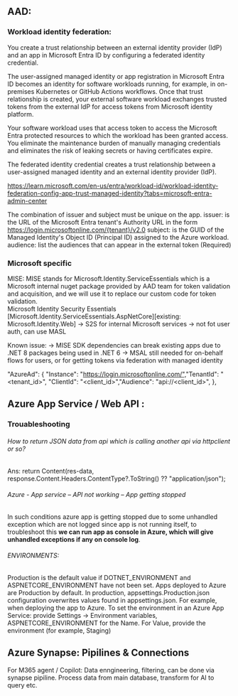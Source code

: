 ## AAD:
### Workload identity federation: 
You create a trust relationship between an external identity provider (IdP) and an app in Microsoft Entra ID by configuring a federated identity credential.

The user-assigned managed identity or app registration in Microsoft Entra ID becomes an identity for software workloads running, 
	for example, in on-premises Kubernetes or GitHub Actions workflows. 
Once that trust relationship is created, your external software workload exchanges trusted tokens from the external IdP for access tokens from Microsoft identity platform. 

Your software workload uses that access token to access the Microsoft Entra protected resources to which the workload has been granted access. 
	You eliminate the maintenance burden of manually managing credentials and eliminates the risk of leaking secrets or having certificates expire.

The federated identity credential creates a trust relationship between a user-assigned managed identity and an external identity provider (IdP).

https://learn.microsoft.com/en-us/entra/workload-id/workload-identity-federation-config-app-trust-managed-identity?tabs=microsoft-entra-admin-center

The combination of issuer and subject must be unique on the app.
issuer: is the URL of the Microsoft Entra tenant's Authority URL in the form https://login.microsoftonline.com/{tenant}/v2.0
subject: is the GUID of the Managed Identity's Object ID (Principal ID) assigned to the Azure workload.
audience: list the audiences that can appear in the external token (Required)

### Microsoft specific
MISE: MISE stands for Microsoft.Identity.ServiceEssentials which is a Microsoft internal nuget package provided by AAD team for token validation and acquisition, 
and we will use it to replace our custom code for token validation.  
Microsoft Identity Security Essentials [Microsoft.Identity.ServiceEssentials.AspNetCore][existing: Microsoft.Identity.Web]
 -> S2S for internal Microsoft services
 -> not fot user auth, can use MASL

Known issue:
-> MISE SDK dependencies can break existing apps due to .NET 8 packages being used in .NET 6​
-> MSAL still needed for on-behalf flows for users, or for getting tokens via federation with managed identity

"AzureAd": {​
  "Instance": "https://login.microsoftonline.com/",​
  "TenantId": "<tenant_id>",​
  "ClientId": "<client_id>",​
  "Audience": "api://<client_id>",​
},


## Azure App Service / Web API :

### Trouableshooting
###### How to return JSON data from api which is calling another api via httpclient or so?
Ans: return Content(res-data, response.Content.Headers.ContentType?.ToString() ?? "application/json");

###### Azure - App service – API not working – App getting stopped
In such conditions azure app is getting stopped due to some unhandled exception which are not logged since app is not running itself, to troubleshoot this **we can run app as console in Azure, which will give unhandled exceptions if any on console log**.


###### ENVIRONMENTS:
Production is the default value if DOTNET_ENVIRONMENT and ASPNETCORE_ENVIRONMENT have not been set. Apps deployed to Azure are Production by default.
In production, appsettings.Production.json configuration overwrites values found in appsettings.json. For example, when deploying the app to Azure.
To set the environment in an Azure App Service: provide Settings -> Environment variables, ASPNETCORE_ENVIRONMENT for the Name. For Value, provide the environment (for example, Staging)

## Azure Synapse: Pipilines & Connections
For M365 agent / Copilot: Data enngineering, filtering, can be done via synapse pipiline. Process data from main database, transform for AI to query etc.


